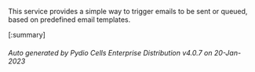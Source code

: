 






This service provides a simple way to trigger emails to be sent or queued, based on predefined email templates.

[:summary]

###### Auto generated by Pydio Cells Enterprise Distribution v4.0.7 on 20-Jan-2023
